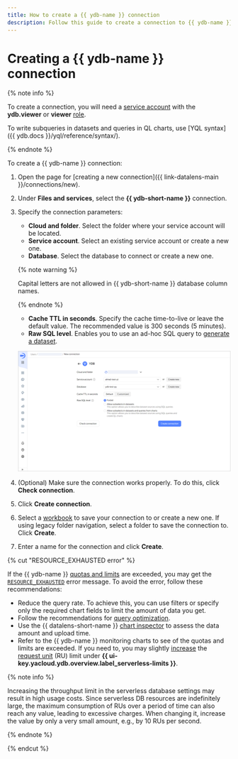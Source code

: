 ```yaml
---
title: How to create a {{ ydb-name }} connection
description: Follow this guide to create a connection to {{ ydb-name }}.
---
```


# Creating a {{ ydb-name }} connection

{% note info %}


To create a connection, you will need a [service account](../../../iam/concepts/users/service-accounts.md) with the **ydb.viewer** or **viewer** [role](../../../iam/operations/sa/assign-role-for-sa.md).


To write subqueries in datasets and queries in QL charts, use [YQL syntax]({{ ydb.docs }}/yql/reference/syntax/).

{% endnote %}

To create a {{ ydb-name }} connection:

1. Open the page for [creating a new connection]({{ link-datalens-main }}/connections/new).
1. Under **Files and services**, select the **{{ ydb-short-name }}** connection.

1. Specify the connection parameters:


   * **Cloud and folder**. Select the folder where your service account will be located.
   * **Service account**. Select an existing service account or create a new one.
   * **Database**. Select the database to connect or create a new one.


   {% note warning %}

   Capital letters are not allowed in {{ ydb-short-name }} database column names.

   {% endnote %}

   * **Cache TTL in seconds**. Specify the cache time-to-live or leave the default value. The recommended value is 300 seconds (5 minutes).
   * **Raw SQL level**. Enables you to use an ad-hoc SQL query to [generate a dataset](../../dataset/settings.md#sql-request-in-datatset).


   ![image](../../../_assets/datalens/operations/connection/connection-ydb.png)



1. (Optional) Make sure the connection works properly. To do this, click **Check connection**.
1. Click **Create connection**.


1. Select a [workbook](../../workbooks-collections/index.md) to save your connection to or create a new one. If using legacy folder navigation, select a folder to save the connection to. Click **Create**.


1. Enter a name for the connection and click **Create**.


{% cut "RESOURCE_EXHAUSTED error" %}

If the {{ ydb-name }} [quotas and limits](../../../ydb/concepts/limits.md) are exceeded, you may get the [`RESOURCE_EXHAUSTED`](../../../ydb/faq.md#resource-exhausted) error message. To avoid the error, follow these recommendations:

* Reduce the query rate. To achieve this, you can use filters or specify only the required chart fields to limit the amount of data you get.
* Follow the recommendations for [query optimization](../../concepts/optimization_recommendations.md).
* Use the {{ datalens-short-name }} [chart inspector](../../concepts/chart/inspector.md) to assess the data amount and upload time.
* Refer to the {{ ydb-name }} monitoring charts to see of the quotas and limits are exceeded. If you need to, you may slightly [increase](../../../ydb/operations/manage-databases.md#update-db-serverless) the [request unit](../../../ydb/concepts/serverless-and-dedicated.md#capacity) (RU) limit under **{{ ui-key.yacloud.ydb.overview.label_serverless-limits }}**.

{% note info %}

Increasing the throughput limit in the serverless database settings may result in high usage costs. Since serverless DB resources are indefinitely large, the maximum consumption of RUs over a period of time can also reach any value, leading to excessive charges. When changing it, increase the value by only a very small amount, e.g., by 10 RUs per second.

{% endnote %}

{% endcut %}
